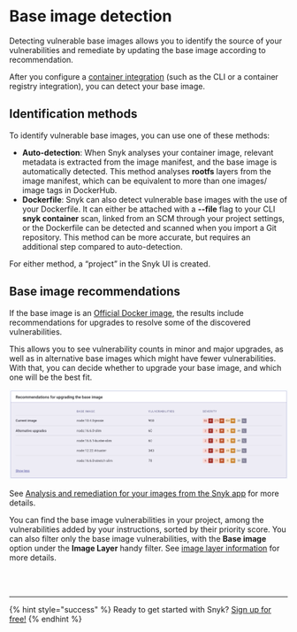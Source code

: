 # Base image detection

Detecting vulnerable base images allows you to identify the source of your vulnerabilities and remediate by updating the base image according to recommendation.

After you configure a [container integration](https://snyk.gitbook.io/user-docs/snyk-container) \(such as the CLI or a container registry integration\), you can detect your base image.

## Identification methods

To identify vulnerable base images, you can use one of these methods:

* **Auto-detection**: When Snyk analyses your container image, relevant metadata is extracted from the image manifest, and the base image is automatically detected. This method analyses **rootfs** layers from the image manifest, which can be equivalent to more than one images/ image tags in DockerHub.
* **Dockerfile**: Snyk can also detect vulnerable base images with the use of your Dockerfile. It can either be attached with a **--file** flag to your CLI **snyk container** scan, linked from an SCM through your project settings, or the Dockerfile can be detected and scanned when you import a Git repository. This method can be more accurate, but requires an additional step compared to auto-detection.

For either method, a “project” in the Snyk UI is created.

## Base image recommendations

If the base image is an [Official Docker image](https://docs.docker.com/docker-hub/official_images/), the results include recommendations for upgrades to resolve some of the discovered vulnerabilities.

This allows you to see vulnerability counts in minor and major upgrades, as well as in alternative base images which might have fewer vulnerabilities. With that, you can decide whether to upgrade your base image, and which one will be the best fit.

![](../../.gitbook/assets/base-image2.png)

See [Analysis and remediation for your images from the Snyk app](https://snyk.gitbook.io/user-docs/snyk-container/getting-around-the-snyk-container-ui/analysis-and-remediation-for-your-images-from-the-snyk-app) for more details.

You can find the base image vulnerabilities in your project, among the vulnerabilities added by your instructions, sorted by their priority score. You can also filter only the base image vulnerabilities, with the **Base image** option under the **Image Layer** handy filter. See [image layer information](image-layer-information.md) for more details.

 
<br><br><hr>

{% hint style="success" %}
Ready to get started with Snyk? [Sign up for free!](https://snyk.io/login?cta=sign-up&loc=footer&page=support_docs_page)
{% endhint %}
